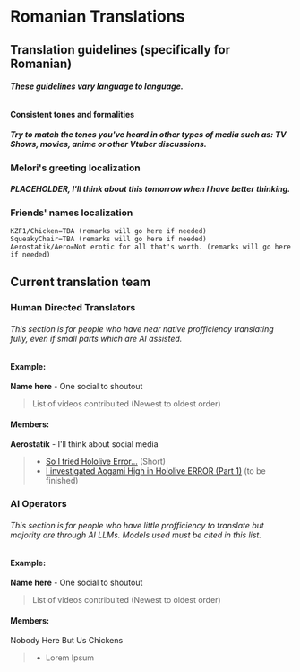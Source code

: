 # Romanian Translations

## Translation guidelines (specifically for Romanian)

###### ***These guidelines vary language to language.***

#### Consistent tones and formalities

##### **Try to match the tones you've heard in other types of media such as: TV Shows, movies, anime or other Vtuber discussions.**

### Melori's greeting localization

##### ****PLACEHOLDER**, I'll think about this tomorrow when I have better thinking.**

### Friends' names localization
```
KZF1/Chicken=TBA (remarks will go here if needed)
SqueakyChair=TBA (remarks will go here if needed)
Aerostatik/Aero=Not erotic for all that's worth. (remarks will go here if needed)
```

## Current translation team

### Human Directed Translators

###### This section is for people who have near native profficiency translating fully, even if small parts which are AI assisted.


#### Example:

**Name here** - One social to shoutout

>List of videos contribuited (Newest to oldest order)

#### Members:

**Aerostatik** - I'll think about social media

> - [So I tried Hololive Error...](https://www.youtube.com/shorts/0FaqFnmrE6o) (Short)
> - [I investigated Aogami High in Hololive ERROR (Part 1)](https://www.youtube.com/watch?v=vipWlzov0GE) (to be finished)

### AI Operators

###### This section is for people who have little profficiency to translate but majority are through AI LLMs. Models used must be cited in this list.

#### Example:

**Name here** - One social to shoutout

>List of videos contribuited (Newest to oldest order)


#### Members:

Nobody Here But Us Chickens 

> - Lorem Ipsum





